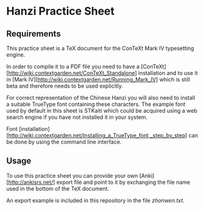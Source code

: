 Hanzi Practice Sheet
====================

Requirements
------------
This practice sheet is a TeX document for the ConTeXt Mark IV typesetting
engine.

In order to compile it to a PDF file you need to have a
[ConTeXt][http://wiki.contextgarden.net/ConTeXt_Standalone] installation and to
use it in [Mark IV][http://wiki.contextgarden.net/Running_Mark_IV] which is
still beta and therefore needs to be used explicitly.

For correct representation of the Chinese Hanzi you will also need to install a
suitable TrueType font containing these characters.
The example font used by default in this sheet is STKaiti which could be
acquired using a web search engine if you have not installed it in your system.

Font [installation][http://wiki.contextgarden.net/Installing_a_TrueType_font,_step_by_step]
can be done by using the command line interface.


Usage
-----
To use this practice sheet you can provide your own [Anki][http://ankisrs.net/]
export file and point to it by exchanging the file name used in the bottom of
the TeX document.

An export example is included in this repository in the file *zhonwen.txt*.

